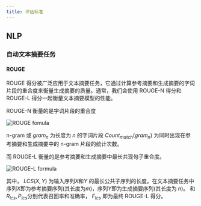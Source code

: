 ```yaml
---
title: 评估标准
---
```


## NLP

### 自动文本摘要任务

#### ROUGE

ROUGE 得分被广泛应用于文本摘要任务，它通过计算参考摘要和生成摘要的字词片段的重合度来衡量生成摘要的质量。通常，我们会使用 ROUGE-N 得分和 ROUGE-L 得分一起衡量文本摘要模型的性能。

ROUGE-N 衡量的是字词片段的重合度

![ROUGE fomula](https://cdn.jsdelivr.net/gh/xxzhai123/img/img20211108215244.png)

$\text{n-gram}$ 或 $gram_n$ 为长度为 $n$ 的字词片段
$Count_{match}(gram_n)$ 为同时出现在参考摘要和生成摘要中的 $\text{n-gram}$ 片段的统计次数。

而 ROUGE-L 衡量的是参考摘要和生成摘要中最长共现句子重合度。

![ROUGE-L formula](https://cdn.jsdelivr.net/gh/xxzhai123/img/img20211108215721.png)

其中， $LCS(X,Y)$ 为输入序列$X$和$Y$ 的最长公共子序列的长度。在文本摘要任务中序列$X$即为参考摘要序列(其长度为$m$)，序列$Y$即为生成摘要序列(其长度为 $n$)。 和$R_{lcs}, P_{lcs}$分别代表召回率和准确率， $F_{lcs}$ 即为最终 ROUGE-L 得分。

 